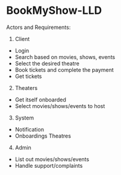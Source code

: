 # BookMyShow-LLD

Actors and Requirements:

1. Client
  * Login
  * Search based on movies, shows, events
  * Select the desired theatre
  * Book tickets and complete the payment
  * Get tickets


2. Theaters
  * Get itself onboarded
  * Select movies/shows/events to host


3. System
  * Notification
  * Onboardings Theatres

4. Admin
  * List out movies/shows/events
  * Handle support/complaints
